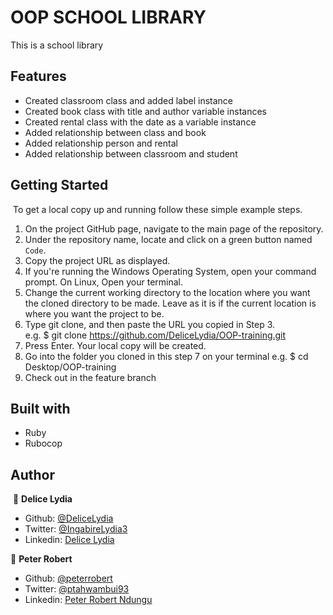 # OOP SCHOOL LIBRARY

This is a school library

## Features

- Created classroom class and added label instance
- Created book class with title and author variable instances
- Created rental class with the date as a variable instance
- Added relationship between class and book
- Added relationship person and rental
- Added relationship between classroom and student

## Getting Started
​
To get a local copy up and running follow these simple example steps.
​
1. On the project GitHub page, navigate to the main page of the repository.
2. Under the repository name, locate and click on a green button named `Code`. 
3. Copy the project URL as displayed.
4. If you're running the Windows Operating System, open your command prompt. On Linux, Open your terminal. 
5. Change the current working directory to the location where you want the cloned directory to be made. Leave as it is if the current location is where you want the project to be. 
6. Type git clone, and then paste the URL you copied in Step 3. <br>
e.g. $ git clone https://github.com/DeliceLydia/OOP-training.git
7. Press Enter. Your local copy will be created. 
8. Go into the folder you cloned in this step 7 on your terminal
e.g. $ cd Desktop/OOP-training
9. Check out in the feature branch

## Built with

- Ruby
- Rubocop

## Author
​
👤 **Delice Lydia**
​
- Github: [@DeliceLydia](https://github.com/DeliceLydia)
- Twitter: [@IngabireLydia3](https://twitter.com/IngabireLydia)
- Linkedin: [Delice Lydia](https://www.linkedin.com/in/delice-lydia)

👤 **Peter Robert**

- Github: [@peterrobert](https://github.com/peterrobert)
- Twitter: [@ptahwambui93](https://twitter.com/Ptahwambui93)
- Linkedin: [Peter Robert Ndungu](https://www.linkedin.com/in/peter-rob-ndungu/)
​
